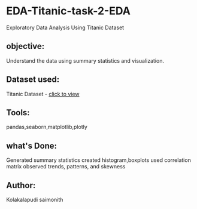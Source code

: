 # EDA-Titanic-task-2-EDA
Exploratory Data Analysis Using Titanic Dataset
## objective:
Understand the data using summary statistics and visualization.
## Dataset used:
Titanic Dataset - [click to view](https://www.kaggle.com/c/titanic/data)
## Tools:
pandas,seaborn,matplotlib,plotly
## what's Done:
Generated summary statistics 
created histogram,boxplots
used correlation matrix
observed trends, patterns, and skewness
## Author:
Kolakalapudi saimonith
